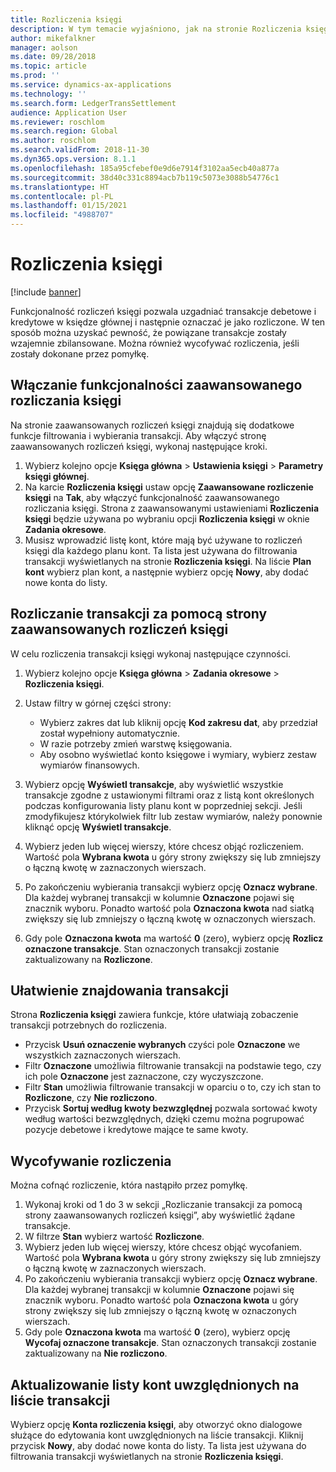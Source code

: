 ```yaml
---
title: Rozliczenia księgi
description: W tym temacie wyjaśniono, jak na stronie Rozliczenia księgi rozliczać transakcji księgi i wycofywać rozliczenia.
author: mikefalkner
manager: aolson
ms.date: 09/28/2018
ms.topic: article
ms.prod: ''
ms.service: dynamics-ax-applications
ms.technology: ''
ms.search.form: LedgerTransSettlement
audience: Application User
ms.reviewer: roschlom
ms.search.region: Global
ms.author: roschlom
ms.search.validFrom: 2018-11-30
ms.dyn365.ops.version: 8.1.1
ms.openlocfilehash: 185a95cfebef0e9d6e7914f3102aa5ecb40a877a
ms.sourcegitcommit: 38d40c331c8894acb7b119c5073e3088b54776c1
ms.translationtype: HT
ms.contentlocale: pl-PL
ms.lasthandoff: 01/15/2021
ms.locfileid: "4988707"
---
```

# <a name="ledger-settlements"></a>Rozliczenia księgi

[!include [banner](../includes/banner.md)]

Funkcjonalność rozliczeń księgi pozwala uzgadniać transakcje debetowe i kredytowe w księdze głównej i następnie oznaczać je jako rozliczone. W ten sposób można uzyskać pewność, że powiązane transakcje zostały wzajemnie zbilansowane. Można również wycofywać rozliczenia, jeśli zostały dokonane przez pomyłkę.

## <a name="enable-advanced-ledger-settlements"></a>Włączanie funkcjonalności zaawansowanego rozliczania księgi

Na stronie zaawansowanych rozliczeń księgi znajdują się dodatkowe funkcje filtrowania i wybierania transakcji. Aby włączyć stronę zaawansowanych rozliczeń księgi, wykonaj następujące kroki.

1. Wybierz kolejno opcje **Księga główna** \> **Ustawienia księgi** \> **Parametry księgi głównej**. 
2. Na karcie **Rozliczenia księgi** ustaw opcję **Zaawansowane rozliczenie księgi** na **Tak**, aby włączyć funkcjonalność zaawansowanego rozliczania księgi. Strona z zaawansowanymi ustawieniami **Rozliczenia księgi** będzie używana po wybraniu opcji **Rozliczenia księgi** w oknie **Zadania okresowe**. 
3. Musisz wprowadzić listę kont, które mają być używane to rozliczeń księgi dla każdego planu kont. Ta lista jest używana do filtrowania transakcji wyświetlanych na stronie **Rozliczenia księgi**. Na liście **Plan kont** wybierz plan kont, a następnie wybierz opcję **Nowy**, aby dodać nowe konta do listy.

## <a name="settle-transactions-by-using-the-advanced-ledger-settlements-page"></a>Rozliczanie transakcji za pomocą strony zaawansowanych rozliczeń księgi

W celu rozliczenia transakcji księgi wykonaj następujące czynności.

1. Wybierz kolejno opcje **Księga główna** \> **Zadania okresowe** \> **Rozliczenia księgi**.
2. Ustaw filtry w górnej części strony:

    - Wybierz zakres dat lub kliknij opcję **Kod zakresu dat**, aby przedział został wypełniony automatycznie.
    - W razie potrzeby zmień warstwę księgowania.
    - Aby osobno wyświetlać konto księgowe i wymiary, wybierz zestaw wymiarów finansowych.

3. Wybierz opcję **Wyświetl transakcje**, aby wyświetlić wszystkie transakcje zgodne z ustawionymi filtrami oraz z listą kont określonych podczas konfigurowania listy planu kont w poprzedniej sekcji. Jeśli zmodyfikujesz którykolwiek filtr lub zestaw wymiarów, należy ponownie kliknąć opcję **Wyświetl transakcje**.
4. Wybierz jeden lub więcej wierszy, które chcesz objąć rozliczeniem. Wartość pola **Wybrana kwota** u góry strony zwiększy się lub zmniejszy o łączną kwotę w zaznaczonych wierszach.
5. Po zakończeniu wybierania transakcji wybierz opcję **Oznacz wybrane**. Dla każdej wybranej transakcji w kolumnie **Oznaczone** pojawi się znacznik wyboru. Ponadto wartość pola **Oznaczona kwota** nad siatką zwiększy się lub zmniejszy o łączną kwotę w oznaczonych wierszach.
6. Gdy pole **Oznaczona kwota** ma wartość **0** (zero), wybierz opcję **Rozlicz oznaczone transakcje**. Stan oznaczonych transakcji zostanie zaktualizowany na **Rozliczone**.

## <a name="make-transactions-easier-to-find"></a>Ułatwienie znajdowania transakcji

Strona **Rozliczenia księgi** zawiera funkcje, które ułatwiają zobaczenie transakcji potrzebnych do rozliczenia.

- Przycisk **Usuń oznaczenie wybranych** czyści pole **Oznaczone** we wszystkich zaznaczonych wierszach.
- Filtr **Oznaczone** umożliwia filtrowanie transakcji na podstawie tego, czy ich pole **Oznaczone** jest zaznaczone, czy wyczyszczone.
- Filtr **Stan** umożliwia filtrowanie transakcji w oparciu o to, czy ich stan to **Rozliczone**, czy **Nie rozliczono**.
- Przycisk **Sortuj według kwoty bezwzględnej** pozwala sortować kwoty według wartości bezwzględnych, dzięki czemu można pogrupować pozycje debetowe i kredytowe mające te same kwoty.

## <a name="reverse-a-settlement"></a>Wycofywanie rozliczenia

Można cofnąć rozliczenie, która nastąpiło przez pomyłkę.

1. Wykonaj kroki od 1 do 3 w sekcji „Rozliczanie transakcji za pomocą strony zaawansowanych rozliczeń księgi”, aby wyświetlić żądane transakcje.
2. W filtrze **Stan** wybierz wartość **Rozliczone**.
3. Wybierz jeden lub więcej wierszy, które chcesz objąć wycofaniem. Wartość pola **Wybrana kwota** u góry strony zwiększy się lub zmniejszy o łączną kwotę w zaznaczonych wierszach.
4. Po zakończeniu wybierania transakcji wybierz opcję **Oznacz wybrane**. Dla każdej wybranej transakcji w kolumnie **Oznaczone** pojawi się znacznik wyboru. Ponadto wartość pola **Oznaczona kwota** u góry strony zwiększy się lub zmniejszy o łączną kwotę w oznaczonych wierszach.
5. Gdy pole **Oznaczona kwota** ma wartość **0** (zero), wybierz opcję **Wycofaj oznaczone transakcje**. Stan oznaczonych transakcji zostanie zaktualizowany na **Nie rozliczono**.

## <a name="update-the-list-of-accounts-that-are-included-in-the-list-of-transactions"></a>Aktualizowanie listy kont uwzględnionych na liście transakcji

Wybierz opcję **Konta rozliczenia księgi**, aby otworzyć okno dialogowe służące do edytowania kont uwzględnionych na liście transakcji. Kliknij przycisk **Nowy**, aby dodać nowe konta do listy. Ta lista jest używana do filtrowania transakcji wyświetlanych na stronie **Rozliczenia księgi**.
